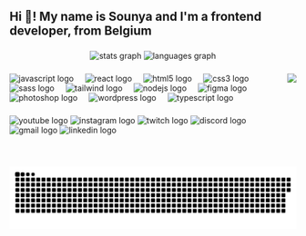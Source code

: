 <h2 align="left">Hi 👋! My name is Sounya and I'm a frontend developer, from Belgium</h2>

###

<div align="center">
  <img src="https://github-readme-stats.vercel.app/api?username=sounyatje&hide_title=false&hide_rank=false&show_icons=true&include_all_commits=true&count_private=true&disable_animations=false&theme=dracula&locale=en&hide_border=false" height="150" alt="stats graph" />
  <img src="https://github-readme-stats.vercel.app/api/top-langs?username=sounyatje&locale=en&hide_title=false&layout=compact&card_width=320&langs_count=5&theme=dracula&hide_border=false" height="150" alt="languages graph" />
</div>


###

<img align="right" height="150" src="https://media.tenor.com/WDX559D8F_kAAAAi/wow-%E4%BA%86%E8%A7%A3.gif"  />

###

<div align="left">
  <img src="https://upload.wikimedia.org/wikipedia/commons/6/6a/JavaScript-logo.png" height="30" alt="javascript logo" />
  <img width="12" />
  <img src="https://upload.wikimedia.org/wikipedia/commons/a/a7/React-icon.svg" height="30" alt="react logo" />
  <img width="12" />
  <img src="https://upload.wikimedia.org/wikipedia/commons/6/61/HTML5_logo_and_wordmark.svg" height="30" alt="html5 logo" />
  <img width="12" />
  <img src="https://upload.wikimedia.org/wikipedia/commons/d/d5/CSS3_logo_and_wordmark.svg" height="30" alt="css3 logo" />
  <img width="12" />
  <img src="https://upload.wikimedia.org/wikipedia/commons/9/96/Sass_Logo_Color.svg" height="30" alt="sass logo" />
  <img width="12" />
  <img src="https://upload.wikimedia.org/wikipedia/commons/d/d5/Tailwind_CSS_Logo.svg" height="30" alt="tailwind logo" />
  <img width="12" />
  <img src="https://upload.wikimedia.org/wikipedia/commons/d/d9/Node.js_logo.svg" height="30" alt="nodejs logo" />
  <img width="12" />
  <img src="https://upload.wikimedia.org/wikipedia/commons/3/33/Figma-logo.svg" height="30" alt="figma logo" />
  <img width="12" />
  <img src="https://upload.wikimedia.org/wikipedia/commons/a/af/Adobe_Photoshop_CC_icon.svg" height="30" alt="photoshop logo" />
  <img width="12" />
  <img src="https://upload.wikimedia.org/wikipedia/commons/0/09/Wordpress-Logo.svg" height="30" alt="wordpress logo" />
  <img width="12" />
  <img src="https://upload.wikimedia.org/wikipedia/commons/2/2d/TypeScript_logo_2020.svg" height="30" alt="typescript logo" />
</div>


###

<div align="left">
  <img src="https://img.shields.io/static/v1?message=Youtube&logo=youtube&label=&color=FF0000&logoColor=white&labelColor=&style=for-the-badge" height="35" alt="youtube logo"  />
  <img src="https://img.shields.io/static/v1?message=Instagram&logo=instagram&label=&color=E4405F&logoColor=white&labelColor=&style=for-the-badge" height="35" alt="instagram logo"  />
  <img src="https://img.shields.io/static/v1?message=Twitch&logo=twitch&label=&color=9146FF&logoColor=white&labelColor=&style=for-the-badge" height="35" alt="twitch logo"  />
  <img src="https://img.shields.io/static/v1?message=Discord&logo=discord&label=&color=7289DA&logoColor=white&labelColor=&style=for-the-badge" height="35" alt="discord logo"  />
  <img src="https://img.shields.io/static/v1?message=Gmail&logo=gmail&label=&color=D14836&logoColor=white&labelColor=&style=for-the-badge" height="35" alt="gmail logo"  />
  <img src="https://img.shields.io/static/v1?message=LinkedIn&logo=linkedin&label=&color=0077B5&logoColor=white&labelColor=&style=for-the-badge" height="35" alt="linkedin logo"  />
</div>

###

<br clear="both">

![snake gif](https://github.com/sounyatje/sounyatje-readme/blob/output/github-snake.svg)

###
